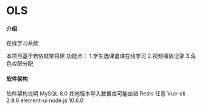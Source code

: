 # OLS

#### 介绍
在线学习系统

本项目基于若依框架搭建
功能点：
1.学生选课退课在线学习
2.视频播放记录
3.角色权限分配

#### 软件架构
软件架构说明
MySQL 8.0  其他版本导入数据库可能出错
Redis 任意
Vue-cli 2.9.6
element-ui
node.js 10.6.0


